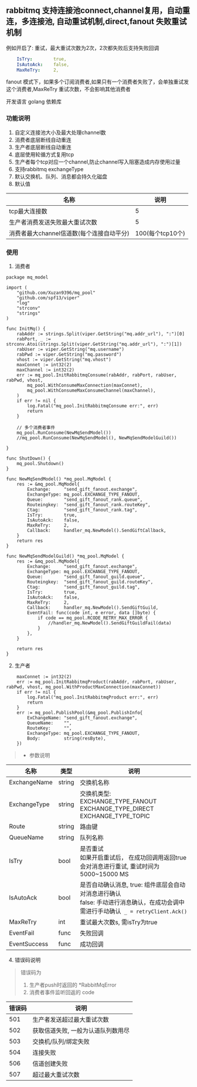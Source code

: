 ## rabbitmq 支持连接池connect,channel复用，自动重连，多连接池, 自动重试机制,direct,fanout 失败重试机制
例如开启了: 重试，最大重试次数为2次，2次都失败后支持失败回调
```yaml
	IsTry:        true,
    IsAutoAck:    false,
    MaxReTry:     2,
```
fanout 模式下，如果多个订阅消费者,如果只有一个消费者失败了，会单独重试发这个消费者,MaxReTry 重试次数，不会影响其他消费者




开发语言 golang
依赖库



### 功能说明
1. 自定义连接池大小及最大处理channel数
2. 消费者底层断线自动重连
3. 生产者底层断线自动重连
4. 底层使用轮循方式复用tcp
5. 生产者每个tcp对应一个channel,防止channel写入阻塞造成内存使用过量
6. 支持rabbitmq exchangeType
7. 默认交换机、队列、消息都会持久化磁盘
8. 默认值

| 名称 | 说明 |
| --- | --- |
| tcp最大连接数 | 5 |
| 生产者消费发送失败最大重试次数 | 5 |
| 消费者最大channel信道数(每个连接自动平分) | 100(每个tcp10个) |



### 使用
1. 消费者
```
package mq_model

import (
	"github.com/Xuzan9396/mq_pool"
	"github.com/spf13/viper"
	"log"
	"strconv"
	"strings"
)

func InitMq() {
	rabAddr := strings.Split(viper.GetString("mq.addr_url"), ":")[0]
	rabPort, _ := strconv.Atoi(strings.Split(viper.GetString("mq.addr_url"), ":")[1])
	rabUser := viper.GetString("mq.username")
	rabPwd := viper.GetString("mq.password")
	vhost := viper.GetString("mq.vhost")
	maxConnet := int32(2)
	maxChannel := int32(2)
	err := mq_pool.InitRabbitmqConsume(rabAddr, rabPort, rabUser, rabPwd, vhost,
		mq_pool.WithConsumeMaxConnection(maxConnet),
		mq_pool.WithConsumeMaxConsumeChannel(maxChannel),
	)
	if err != nil {
		log.Fatal("mq_pool.InitRabbitmqConsume err:", err)
		return
	}

    // 多个消费者事件
	mq_pool.RunConsume(NewMqSendModel())
	//mq_pool.RunConsume(NewMqSendModel(), NewMqSendModelGuild())

}

func ShutDown() {
	mq_pool.Shutdown()
}

func NewMqSendModel() *mq_pool.MqModel {
	res := &mq_pool.MqModel{
		Exchange:     "send_gift_fanout.exchange",
		ExchangeType: mq_pool.EXCHANGE_TYPE_FANOUT,
		Queue:        "send_gift_fanout_rank.queue",
		Routeingkey:  "send_gift_fanout_rank.routeKey",
		Ctag:         "send_gift_fanout_rank.tag",
		IsTry:        true,
		IsAutoAck:    false,
		MaxReTry:     2,
		Callback:     handler_mq.NewModel().SendGiftCallback,
	}
	return res
}

func NewMqSendModelGuild() *mq_pool.MqModel {
	res := &mq_pool.MqModel{
		Exchange:     "send_gift_fanout.exchange",
		ExchangeType: mq_pool.EXCHANGE_TYPE_FANOUT,
		Queue:        "send_gift_fanout_guild.queue",
		Routeingkey:  "send_gift_fanout_guild.routeKey",
		Ctag:         "send_gift_fanout_guild.tag",
		IsTry:        true,
		IsAutoAck:    false,
		MaxReTry:     2,
		Callback:     handler_mq.NewModel().SendGiftGuild,
		EventFail: func(code int, e error, data []byte) {
			if code == mq_pool.RCODE_RETRY_MAX_ERROR {
				//handler_mq.NewModel().SendGiftGuildFail(data)
			}
		},
	}

	return res
}

```


2.  生产者
```
	maxConnet := int32(2)
	err := mq_pool.InitRabbitmqProduct(rabAddr, rabPort, rabUser, rabPwd, vhost, mq_pool.WithProductMaxConnection(maxConnet))
	if err != nil {
        log.Fatal("mq_pool.InitRabbitmqProduct err:", err)
        return
    }
   	err := mq_pool.PublishPool(&mq_pool.PublishInfo{
		ExChangeName: "send_gift_fanout.exchange",
		QueueName:    "",
		RouteKey:     "",
		ExchangeType: mq_pool.EXCHANGE_TYPE_FANOUT,
		Body:         string(resByte),
	}) 
```


> * 参数说明

| 名称 | 类型 | 说明 |
| --- | --- | --- |
| ExchangeName|  string | 交换机名称 |
| ExchangeType | string | 交换机类型: <br>EXCHANGE_TYPE_FANOUT<br>EXCHANGE_TYPE_DIRECT<br>EXCHANGE_TYPE_TOPIC |
| Route| string | 路由键 |
| QueueName | string | 队列名称 |
| IsTry | bool | 是否重试<br>如果开启重试后， 在成功回调用返回true会对消息进行重试, 重试时间为 5000~15000 MS|
| IsAutoAck | bool | 是否自动确认消息, true: 组件底层会自动对消息进行确认<br> false: 手动进行消息确认，在成功会调中需进行手动确认` _ = retryClient.Ack()` |
| MaxReTry | int | 重试最大次数s, 需isTry为true |
| EventFail | func | 失败回调 |
| EventSuccess | func | 成功回调 |


4. 错误码说明
> 错误码为
>
> 1. 生产者push时返回的  *RabbitMqError
> 2. 消费者事件监听回返的 code
>
| 错误码 | 说明 |
| --- | --- |
|501|生产者发送超过最大重试次数|
|502|获取信道失败, 一般为认道队列数用尽|
|503|交换机/队列/绑定失败|
|504|连接失败|
|506|信道创建失败|
|507|超过最大重试次数|
